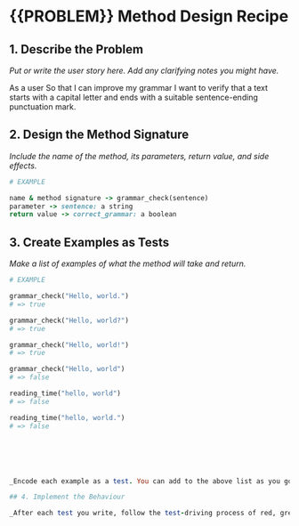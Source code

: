 # {{PROBLEM}} Method Design Recipe

## 1. Describe the Problem

_Put or write the user story here. Add any clarifying notes you might have._

As a user
So that I can improve my grammar
I want to verify that a text starts with a capital letter and ends with a suitable sentence-ending punctuation mark.

## 2. Design the Method Signature

_Include the name of the method, its parameters, return value, and side effects._

```ruby
# EXAMPLE

name & method signature -> grammar_check(sentence)
parameter -> sentence: a string
return value -> correct_grammar: a boolean

```

## 3. Create Examples as Tests

_Make a list of examples of what the method will take and return._

```ruby
# EXAMPLE

grammar_check("Hello, world.")
# => true

grammar_check("Hello, world?")
# => true

grammar_check("Hello, world!")
# => true

grammar_check("Hello, world")
# => false

reading_time("hello, world")
# => false

reading_time("hello, world.")
# => false






_Encode each example as a test. You can add to the above list as you go._

## 4. Implement the Behaviour

_After each test you write, follow the test-driving process of red, green, refactor to implement the behaviour._
